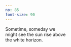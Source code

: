 ```yaml
---
no: 85
font-size: 90
---
```


Sometime, someday we  
might see the sun rise above  
the white horizon.
